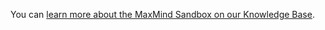 You can
[learn more about the MaxMind Sandbox on our Knowledge Base](https://support.maxmind.com/hc/en-us/sections/8603980533659-Sandbox-Environment).
